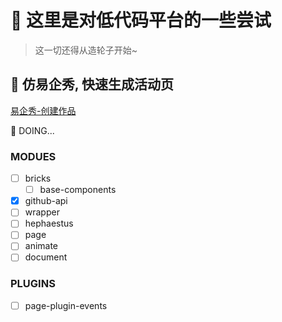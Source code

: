 # 👋 这里是对低代码平台的一些尝试

> 这一切还得从造轮子开始~



## 🎯 仿易企秀, 快速生成活动页

[易企秀-创建作品](https://www.eqxiu.com/c/248099576?i=1&spm=ab-null_null-page-0-0-0,element-1-11126-h5-0-0-1)

📢 DOING...

### MODUES

- [ ] bricks
  - [ ] base-components
- [x] github-api
- [ ] wrapper
- [ ] hephaestus
- [ ] page
- [ ] animate
- [ ] document

### PLUGINS

- [ ] page-plugin-events
